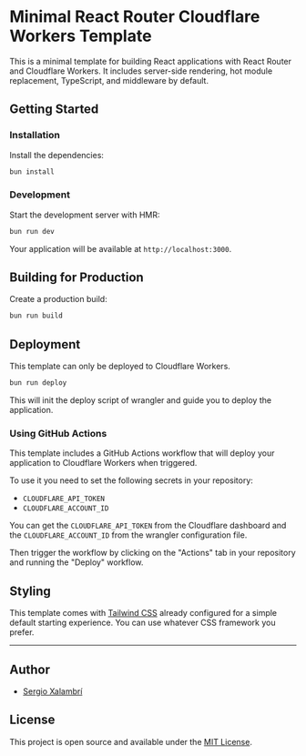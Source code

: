# Minimal React Router Cloudflare Workers Template

This is a minimal template for building React applications with React Router and Cloudflare Workers. It includes server-side rendering, hot module replacement, TypeScript, and middleware by default.

## Getting Started

### Installation

Install the dependencies:

```bash
bun install
```

### Development

Start the development server with HMR:

```bash
bun run dev
```

Your application will be available at `http://localhost:3000`.

## Building for Production

Create a production build:

```bash
bun run build
```

## Deployment

This template can only be deployed to Cloudflare Workers.

```bash
bun run deploy
```

This will init the deploy script of wrangler and guide you to deploy the application.

### Using GitHub Actions

This template includes a GitHub Actions workflow that will deploy your application to Cloudflare Workers when triggered.

To use it you need to set the following secrets in your repository:

- `CLOUDFLARE_API_TOKEN`
- `CLOUDFLARE_ACCOUNT_ID`

You can get the `CLOUDFLARE_API_TOKEN` from the Cloudflare dashboard and the `CLOUDFLARE_ACCOUNT_ID` from the wrangler configuration file.

Then trigger the workflow by clicking on the "Actions" tab in your repository and running the "Deploy" workflow.

## Styling

This template comes with [Tailwind CSS](https://tailwindcss.com/) already configured for a simple default starting experience. You can use whatever CSS framework you prefer.

---

## Author

- [Sergio Xalambrí](https://sergiodxa.com)

## License

This project is open source and available under the [MIT License](LICENSE).
